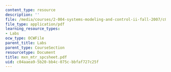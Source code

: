 ```yaml
---
content_type: resource
description: ''
file: /media/courses/2-004-systems-modeling-and-control-ii-fall-2007/c04aaea95b20bb4c075cbbfaf727c25f_mxn_mtr_spcsheet.pdf
file_type: application/pdf
learning_resource_types:
- Labs
ocw_type: OCWFile
parent_title: Labs
parent_type: CourseSection
resourcetype: Document
title: mxn_mtr_spcsheet.pdf
uid: c04aaea9-5b20-bb4c-075c-bbfaf727c25f
---
```

